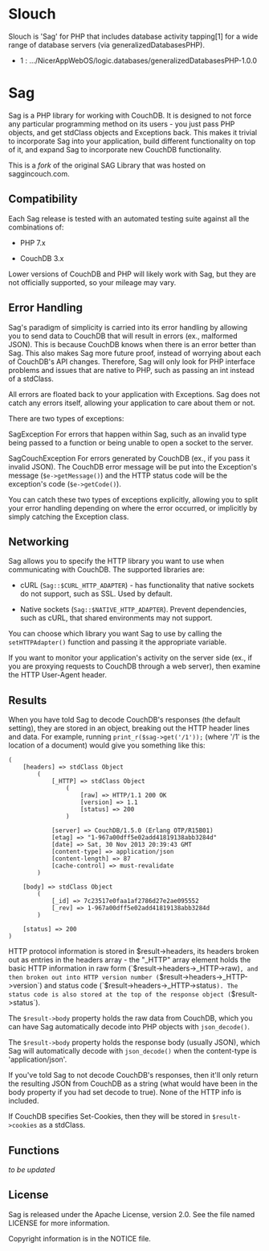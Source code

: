 Slouch
======

Slouch is 'Sag' for PHP that includes database activity tapping[1] for a wide range of database servers (via generalizedDatabasesPHP).

* 1 : .../NicerAppWebOS/logic.databases/generalizedDatabasesPHP-1.0.0

Sag
===

Sag is a PHP library for working with CouchDB. It is designed to not force any
particular programming method on its users - you just pass PHP objects, and get
stdClass objects and Exceptions back. This makes it trivial to incorporate Sag
into your application, build different functionality on top of it, and expand
Sag to incorporate new CouchDB functionality.

This is a *fork* of the original SAG Library that was hosted on saggincouch.com.

Compatibility
-------------

Each Sag release is tested with an automated testing suite against all the
combinations of:

  - PHP 7.x

  - CouchDB 3.x

Lower versions of CouchDB and PHP will likely work with Sag, but they are not
officially supported, so your mileage may vary.


Error Handling
--------------

Sag's paradigm of simplicity is carried into its error handling by allowing you
to send data to CouchDB that will result in errors (ex., malformed JSON). This
is because CouchDB knows when there is an error better than Sag. This also
makes Sag more future proof, instead of worrying about each of CouchDB's API
changes. Therefore, Sag will only look for PHP interface problems and issues
that are native to PHP, such as passing an int instead of a stdClass.

All errors are floated back to your application with Exceptions. Sag does not
catch any errors itself, allowing your application to care about them or not.

There are two types of exceptions: 

SagException            For errors that happen within Sag, such as an invalid
                        type being passed to a function or being unable to open
                        a socket to the server.

SagCouchException       For errors generated by CouchDB (ex., if you pass it
                        invalid JSON). The CouchDB error message will be put
                        into the Exception's message (`$e->getMessage()`) and the
                        HTTP status code will be the exception's code
                        (`$e->getCode()`).

You can catch these two types of exceptions explicitly, allowing you to split
your error handling depending on where the error occurred, or implicitly by
simply catching the Exception class.

Networking
----------

Sag allows you to specify the HTTP library you want to use when communicating
with CouchDB. The supported libraries are:

  - cURL (`Sag::$CURL_HTTP_ADAPTER`) - has functionality that native sockets do
    not support, such as SSL. Used by default.

  - Native sockets (`Sag::$NATIVE_HTTP_ADAPTER`). Prevent dependencies, such as
    cURL, that shared environments may not support.

You can choose which library you want Sag to use by calling the
`setHTTPAdapter()` function and passing it the appropriate variable.

If you want to monitor your application's activity on the server side (ex., if
you are proxying requests to CouchDB through a web server), then examine the
HTTP User-Agent header.

Results
-------

When you have told Sag to decode CouchDB's responses (the default setting),
they are stored in an object, breaking out the HTTP header lines and data. For
example, running `print_r($sag->get('/1'));` (where '/1' is the location of a
document) would give you something like this:

```
(
    [headers] => stdClass Object
        (
            [_HTTP] => stdClass Object
                (
                    [raw] => HTTP/1.1 200 OK
                    [version] => 1.1
                    [status] => 200
                )

            [server] => CouchDB/1.5.0 (Erlang OTP/R15B01)
            [etag] => "1-967a00dff5e02add41819138abb3284d"
            [date] => Sat, 30 Nov 2013 20:39:43 GMT
            [content-type] => application/json
            [content-length] => 87
            [cache-control] => must-revalidate
        )

    [body] => stdClass Object
        (
            [_id] => 7c23517e0faa1af2786d27e2ae095552
            [_rev] => 1-967a00dff5e02add41819138abb3284d
        )

    [status] => 200
)
```

HTTP protocol information is stored in $result->headers, its headers broken out
as entries in the headers array - the "_HTTP" array element holds the basic
HTTP information in raw form (`$result->headers->_HTTP->raw)`, and then broken
out into HTTP version number (`$result->headers->_HTTP->version`) and status code
(`$result->headers->_HTTP->status`). The status code is also stored at the top of
the response object (`$result->status`).

The `$result->body` property holds the raw data from CouchDB, which you can have
Sag automatically decode into PHP objects with `json_decode()`.

The `$result->body` property holds the response body (usually JSON), which Sag
will automatically decode with `json_decode()` when the content-type is
'application/json'.

If you've told Sag to not decode CouchDB's responses, then it'll only return
the resulting JSON from CouchDB as a string (what would have been in the body
property if you had set decode to true). None of the HTTP info is included.

If CouchDB specifies Set-Cookies, then they will be stored in `$result->cookies`
as a stdClass.

Functions
---------

_to be updated_

License
-------

Sag is released under the Apache License, version 2.0. See the file named
LICENSE for more information.

Copyright information is in the NOTICE file.


